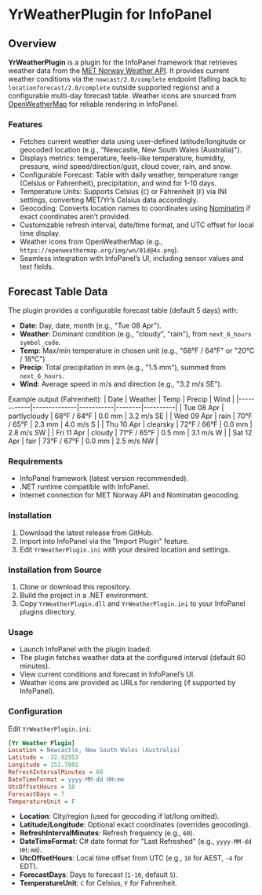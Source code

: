 # YrWeatherPlugin for InfoPanel

## Overview

**YrWeatherPlugin** is a plugin for the InfoPanel framework that retrieves weather data from the [MET Norway Weather API](https://api.met.no/). It provides current weather conditions via the `nowcast/2.0/complete` endpoint (falling back to `locationforecast/2.0/complete` outside supported regions) and a configurable multi-day forecast table. Weather icons are sourced from [OpenWeatherMap](https://openweathermap.org/) for reliable rendering in InfoPanel.

### Features
- Fetches current weather data using user-defined latitude/longitude or geocoded location (e.g., "Newcastle, New South Wales (Australia)").
- Displays metrics: temperature, feels-like temperature, humidity, pressure, wind speed/direction/gust, cloud cover, rain, and snow.
- Configurable Forecast: Table with daily weather, temperature range (Celsius or Fahrenheit), precipitation, and wind for 1-10 days.
- Temperature Units: Supports Celsius (`C`) or Fahrenheit (`F`) via INI settings, converting MET/Yr’s Celsius data accordingly.
- Geocoding: Converts location names to coordinates using [Nominatim](https://nominatim.openstreetmap.org/) if exact coordinates aren’t provided.
- Customizable refresh interval, date/time format, and UTC offset for local time display.
- Weather icons from OpenWeatherMap (e.g., `https://openweathermap.org/img/wn/01d@4x.png`).
- Seamless integration with InfoPanel’s UI, including sensor values and text fields.

## Forecast Table Data
The plugin provides a configurable forecast table (default 5 days) with:
- **Date**: Day, date, month (e.g., "Tue 08 Apr").
- **Weather**: Dominant condition (e.g., "cloudy", "rain"), from `next_6_hours` `symbol_code`.
- **Temp**: Max/min temperature in chosen unit (e.g., "68°F / 64°F" or "20°C / 18°C").
- **Precip**: Total precipitation in mm (e.g., "1.5 mm"), summed from `next_6_hours`.
- **Wind**: Average speed in m/s and direction (e.g., "3.2 m/s SE").

Example output (Fahrenheit):
| Date       | Weather      | Temp      | Precip | Wind     |
|------------|--------------|-----------|--------|----------|
| Tue 08 Apr | partlycloudy | 68°F / 64°F | 0.0 mm | 3.2 m/s SE |
| Wed 09 Apr | rain         | 70°F / 65°F | 2.3 mm | 4.0 m/s S  |
| Thu 10 Apr | clearsky     | 72°F / 66°F | 0.0 mm | 2.8 m/s SW |
| Fri 11 Apr | cloudy       | 71°F / 65°F | 0.5 mm | 3.1 m/s W  |
| Sat 12 Apr | fair         | 73°F / 67°F | 0.0 mm | 2.5 m/s NW |

### Requirements
- InfoPanel framework (latest version recommended).
- .NET runtime compatible with InfoPanel.
- Internet connection for MET Norway API and Nominatim geocoding.

### Installation
1. Download the latest release from GitHub.
2. Import into InfoPanel via the "Import Plugin" feature.
3. Edit `YrWeatherPlugin.ini` with your desired location and settings.

### Installation from Source
1. Clone or download this repository.
2. Build the project in a .NET environment.
3. Copy `YrWeatherPlugin.dll` and `YrWeatherPlugin.ini` to your InfoPanel plugins directory.

### Usage
- Launch InfoPanel with the plugin loaded.
- The plugin fetches weather data at the configured interval (default 60 minutes).
- View current conditions and forecast in InfoPanel’s UI.
- Weather icons are provided as URLs for rendering (if supported by InfoPanel).

### Configuration
Edit `YrWeatherPlugin.ini`:
```ini
[Yr Weather Plugin]
Location = Newcastle, New South Wales (Australia)
Latitude = -32.92953
Longitude = 151.7801
RefreshIntervalMinutes = 60
DateTimeFormat = yyyy-MM-dd HH:mm
UtcOffsetHours = 10
ForecastDays = 7
TemperatureUnit = F
```
- **Location**: City/region (used for geocoding if lat/long omitted).
- **Latitude/Longitude**: Optional exact coordinates (overrides geocoding).
- **RefreshIntervalMinutes**: Refresh frequency (e.g., `60`).
- **DateTimeFormat**: C# date format for "Last Refreshed" (e.g., `yyyy-MM-dd HH:mm`).
- **UtcOffsetHours**: Local time offset from UTC (e.g., `10` for AEST, `-4` for EDT).
- **ForecastDays**: Days to forecast (`1-10`, default `5`).
- **TemperatureUnit**: `C` for Celsius, `F` for Fahrenheit.